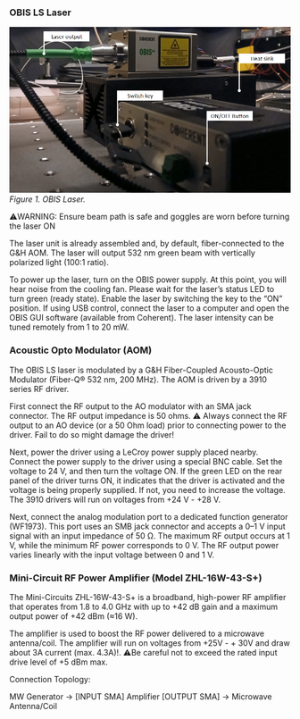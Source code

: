 ### OBIS LS Laser

![OBIS LS Laser](../assets/OBIS_Laser.png)<br>
*Figure 1. OBIS Laser.*

⚠️WARNING: Ensure beam path is safe and goggles are worn before turning the laser ON

The laser unit is already assembled and, by default, fiber-connected to the G&H AOM. The laser will output 532 nm green beam with vertically polarized light (100:1 ratio).

To power up the laser, turn on the OBIS power supply. At this point, you will hear noise from the cooling fan. Please wait for the laser’s status LED to turn green (ready state). Enable the laser by switching the key to the “ON” position. If using USB control, connect the laser to a computer and open the OBIS GUI software (available from Coherent). The laser intensity can be tuned remotely from 1 to 20 mW.

### Acoustic Opto Modulator (AOM)

The OBIS LS laser is modulated by a G&H Fiber-Coupled Acousto-Optic Modulator (Fiber-Q® 532 nm, 200 MHz). The AOM is driven by a 3910 series RF driver.

First connect the RF output to the AO modulator with an SMA jack connector. The RF output impedance is 50 ohms. ⚠️ Always connect the RF output to an AO device (or a 50 Ohm load) prior to connecting power to the driver. Fail to do so might damage the driver!

Next, power the driver using a LeCroy power supply placed nearby. Connect the power supply to the driver using a special BNC cable. Set the voltage to 24 V, and then turn the voltage ON. If the green LED on the rear panel of the driver turns ON, it indicates that the driver is activated and the voltage is being properly supplied. If not, you need to increase the voltage. The 3910 drivers will run on voltages from +24 V - +28 V.

Next, connect the analog modulation port to a dedicated function generator (WF1973). This port uses an SMB jack connector and accepts a 0–1 V input signal with an input impedance of 50 Ω. The maximum RF output occurs at 1 V, while the minimum RF power corresponds to 0 V. The RF output power varies linearly with the input voltage between 0 and 1 V.

### Mini-Circuit RF Power Amplifier (Model ZHL-16W-43-S+)

The Mini-Circuits ZHL-16W-43-S+ is a broadband, high-power RF amplifier that operates from 1.8 to 4.0 GHz with up to +42 dB gain and a maximum output power of +42 dBm (≈16 W).

The amplifier is used to boost the RF power delivered to a microwave antenna/coil. The amplifier will run on voltages from +25V - + 30V and draw about 3A current (max. 4.3A)!. 
⚠️Be careful not to exceed the rated input drive level of +5 dBm max.

Connection Topology:

MW Generator  →  [INPUT SMA]  Amplifier  [OUTPUT SMA]  →  Microwave Antenna/Coil












